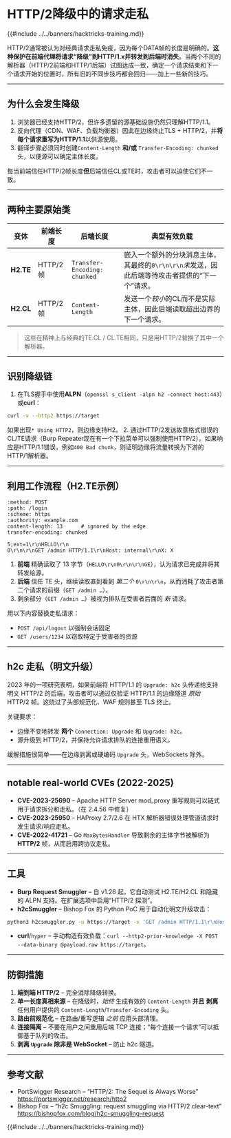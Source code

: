 # HTTP/2降级中的请求走私

{{#include ../../banners/hacktricks-training.md}}

HTTP/2通常被认为对经典请求走私免疫，因为每个DATA帧的长度是明确的。**这种保护在前端代理将请求“降级”到HTTP/1.x并转发到后端时消失**。当两个不同的解析器（HTTP/2前端和HTTP/1后端）试图达成一致，确定一个请求结束和下一个请求开始的位置时，所有旧的不同步技巧都会回归——加上一些新的技巧。

---
## 为什么会发生降级

1. 浏览器已经支持HTTP/2，但许多遗留的源基础设施仍然只理解HTTP/1.1。
2. 反向代理（CDN、WAF、负载均衡器）因此在边缘终止TLS + HTTP/2，并**将每个请求重写为HTTP/1.1**以供源使用。
3. 翻译步骤必须同时创建`Content-Length` **和/或** `Transfer-Encoding: chunked`头，以便源可以确定主体长度。

每当前端信任HTTP/2帧长度**但**后端信任CL或TE时，攻击者可以迫使它们不一致。

---
## 两种主要原始类

| 变体 | 前端长度 | 后端长度 | 典型有效负载 |
|---------|-----------------|-----------------|-----------------|
| **H2.TE** | HTTP/2帧 | `Transfer-Encoding: chunked` | 嵌入一个额外的分块消息主体，其最终的`0\r\n\r\n`*未*发送，因此后端等待攻击者提供的“下一个”请求。 |
| **H2.CL** | HTTP/2帧 | `Content-Length` | 发送一个*较小*的CL而不是实际主体，因此后端读取超出边界的下一个请求。 |

> 这些在精神上与经典的TE.CL / CL.TE相同，只是用HTTP/2替换了其中一个解析器。

---
## 识别降级链

1. 在TLS握手中使用**ALPN**（`openssl s_client -alpn h2 -connect host:443`）或**curl**：
```bash
curl -v --http2 https://target
```
如果出现`* Using HTTP2`，则边缘支持H2。
2. 通过HTTP/2发送故意格式错误的CL/TE请求（Burp Repeater现在有一个下拉菜单可以强制使用HTTP/2）。如果响应是HTTP/1.1错误，例如`400 Bad chunk`，则证明边缘将流量转换为下游的HTTP/1解析器。

---
## 利用工作流程（H2.TE示例）
```http
:method: POST
:path: /login
:scheme: https
:authority: example.com
content-length: 13      # ignored by the edge
transfer-encoding: chunked

5;ext=1\r\nHELLO\r\n
0\r\n\r\nGET /admin HTTP/1.1\r\nHost: internal\r\nX: X
```
1. **前端** 精确读取了 13 字节（`HELLO\r\n0\r\n\r\nGE`），认为请求已完成并将其转发给源。
2. **后端** 信任 TE 头，继续读取直到看到 *第二个* `0\r\n\r\n`，从而消耗了攻击者第二个请求的前缀（`GET /admin …`）。
3. 剩余部分（`GET /admin …`）被视为排队在受害者后面的 *新* 请求。

用以下内容替换走私请求：
* `POST /api/logout` 以强制会话固定
* `GET /users/1234` 以窃取特定于受害者的资源

---
## h2c 走私（明文升级）

2023 年的一项研究表明，如果前端将 HTTP/1.1 的 `Upgrade: h2c` 头传递给支持明文 HTTP/2 的后端，攻击者可以通过仅验证 HTTP/1.1 的边缘隧道 *原始* HTTP/2 帧。这绕过了头部规范化、WAF 规则甚至 TLS 终止。

关键要求：
* 边缘不变地转发 **两个** `Connection: Upgrade` 和 `Upgrade: h2c`。
* 源升级到 HTTP/2，并保持允许请求排队的连接重用语义。

缓解措施很简单——在边缘剥离或硬编码 `Upgrade` 头，WebSockets 除外。

---
##  notable real-world CVEs (2022-2025)

* **CVE-2023-25690** – Apache HTTP Server mod_proxy 重写规则可以链式用于请求拆分和走私。（在 2.4.56 中修复）
* **CVE-2023-25950** – HAProxy 2.7/2.6 在 HTX 解析器错误处理管道请求时发生请求/响应走私。
* **CVE-2022-41721** – Go `MaxBytesHandler` 导致剩余的主体字节被解析为 **HTTP/2** 帧，从而启用跨协议走私。

---
## 工具

* **Burp Request Smuggler** – 自 v1.26 起，它自动测试 H2.TE/H2.CL 和隐藏的 ALPN 支持。在扩展选项中启用“HTTP/2 探测”。
* **h2cSmuggler** – Bishop Fox 的 Python PoC 用于自动化明文升级攻击：
```bash
python3 h2csmuggler.py -u https://target -x 'GET /admin HTTP/1.1\r\nHost: target\r\n\r\n'
```
* **curl**/`hyper` – 手动构造有效负载：`curl --http2-prior-knowledge -X POST --data-binary @payload.raw https://target`。

---
## 防御措施

1. **端到端 HTTP/2** – 完全消除降级转换。
2. **单一长度真相来源** – 在降级时，*始终* 生成有效的 `Content-Length` **并且** **剥离** 任何用户提供的 `Content-Length`/`Transfer-Encoding` 头。
3. **路由前规范化** – 在路由/重写逻辑 *之前* 应用头部清理。
4. **连接隔离** – 不要在用户之间重用后端 TCP 连接；“每个连接一个请求”可以抵御基于队列的攻击。
5. **剥离 `Upgrade` 除非是 WebSocket** – 防止 h2c 隧道。

---
## 参考文献

* PortSwigger Research – “HTTP/2: The Sequel is Always Worse” <https://portswigger.net/research/http2>
* Bishop Fox – “h2c Smuggling: request smuggling via HTTP/2 clear-text” <https://bishopfox.com/blog/h2c-smuggling-request>

{{#include ../../banners/hacktricks-training.md}}
